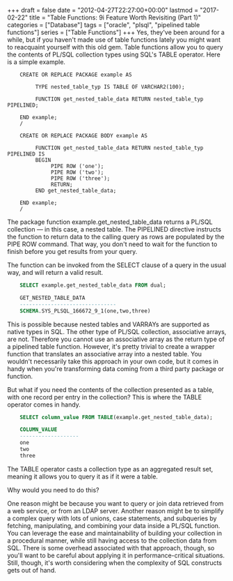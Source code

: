+++
draft       = false
date        = "2012-04-27T22:27:00+00:00"
lastmod     = "2017-02-22"
title       = "Table Functions: 9i Feature Worth Revisiting (Part 1)"
categories  = ["Database"]
tags        = ["oracle", "plsql", "pipelined table functions"]
series      = ["Table Functions"]
+++
Yes, they've been around for a while, but if you haven't made use of table functions lately you might want to reacquaint yourself with this old gem. Table functions allow you to query the contents of PL/SQL collection types using SQL's TABLE operator. Here is a simple example.

```plpgsql
    CREATE OR REPLACE PACKAGE example AS

         TYPE nested_table_typ IS TABLE OF VARCHAR2(100);

         FUNCTION get_nested_table_data RETURN nested_table_typ PIPELINED;

    END example;
    /

    CREATE OR REPLACE PACKAGE BODY example AS

         FUNCTION get_nested_table_data RETURN nested_table_typ PIPELINED IS
         BEGIN
              PIPE ROW ('one');
              PIPE ROW ('two');
              PIPE ROW ('three');
              RETURN;
         END get_nested_table_data;

    END example;
    /
```

The package function example.get_nested_table_data returns a PL/SQL collection — in this case, a nested table. The PIPELINED directive instructs the function to return data to the calling query as rows are populated by the PIPE ROW command. That way, you don't need to wait for the function to finish before you get results from your query.

The function can be invoked from the SELECT clause of a query in the usual way, and will return a valid result.

```sql
    SELECT example.get_nested_table_data FROM dual;

    GET_NESTED_TABLE_DATA
    -------------------------------
    SCHEMA.SYS_PLSQL_166672_9_1(one,two,three)
```

This is possible because nested tables and VARRAYs are supported as native types in SQL. The other type of PL/SQL collection, associative arrays, are not. Therefore you cannot use an associative array as the return type of a pipelined table function. However, it's pretty trivial to create a wrapper function that translates an associative array into a nested table. You wouldn't necessarily take this approach in your own code, but it comes in handy when you're transforming data coming from a third party package or function.

But what if you need the contents of the collection presented as a table, with one record per entry in the collection? This is where the TABLE operator comes in handy.

```sql
    SELECT column_value FROM TABLE(example.get_nested_table_data);

    COLUMN_VALUE
    -------------------
    one
    two
    three
```

The TABLE operator casts a collection type as an aggregated result set, meaning it allows you to query it as if it were a table.

Why would you need to do this?

One reason might be because you want to query or join data retrieved from a web service, or from an LDAP server. Another reason might be to simplify a complex query with lots of unions, case statements, and subqueries by fetching, manipulating, and combining your data inside a PL/SQL function. You can leverage the ease and maintainability of building your collection in a procedural manner, while still having access to the collection data from SQL. There is some overhead associated with that approach, though, so you'll want to be careful about applying it in performance-critical situations. Still, though, it's worth considering when the complexity of SQL constructs gets out of hand.
